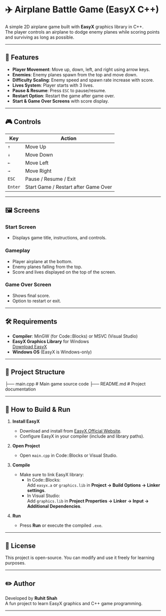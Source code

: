 # ✈️ Airplane Battle Game (EasyX C++)

A simple 2D airplane game built with **EasyX** graphics library in C++.  
The player controls an airplane to dodge enemy planes while scoring points and surviving as long as possible.

---

## 📌 Features
- **Player Movement**: Move up, down, left, and right using arrow keys.
- **Enemies**: Enemy planes spawn from the top and move down.
- **Difficulty Scaling**: Enemy speed and spawn rate increase with score.
- **Lives System**: Player starts with 3 lives.
- **Pause & Resume**: Press `ESC` to pause/resume.
- **Restart Option**: Restart the game after game over.
- **Start & Game Over Screens** with score display.

---

## 🎮 Controls
| Key        | Action                              |
|------------|-------------------------------------|
| `↑`        | Move Up                             |
| `↓`        | Move Down                           |
| `←`        | Move Left                           |
| `→`        | Move Right                          |
| `ESC`      | Pause / Resume / Exit               |
| `Enter`    | Start Game / Restart after Game Over|

---

## 🖼 Screens
### Start Screen
- Displays game title, instructions, and controls.

### Gameplay
- Player airplane at the bottom.
- Enemy planes falling from the top.
- Score and lives displayed on the top of the screen.

### Game Over Screen
- Shows final score.
- Option to restart or exit.

---

## 🛠 Requirements
- **Compiler**: MinGW (for Code::Blocks) or MSVC (Visual Studio)
- **EasyX Graphics Library** for Windows  
  [Download EasyX](https://easyx.cn/)
- **Windows OS** (EasyX is Windows-only)

---

## 📂 Project Structure
├── main.cpp # Main game source code
├── README.md # Project documentation

---

## 🚀 How to Build & Run
1. **Install EasyX**
   - Download and install from [EasyX Official Website](https://easyx.cn/).
   - Configure EasyX in your compiler (include and library paths).

2. **Open Project**
   - Open `main.cpp` in Code::Blocks or Visual Studio.

3. **Compile**
   - Make sure to link EasyX library:
     - In Code::Blocks:  
       Add `easyx.a` or `graphics.lib` in **Project → Build Options → Linker settings**.
     - In Visual Studio:  
       Add `graphics.lib` in **Project Properties → Linker → Input → Additional Dependencies**.

4. **Run**
   - Press **Run** or execute the compiled `.exe`.

---

## 📜 License
This project is open-source. You can modify and use it freely for learning purposes.

---

## ✏️ Author
Developed by **Ruhit Shah**  
A fun project to learn EasyX graphics and C++ game programming.

---
